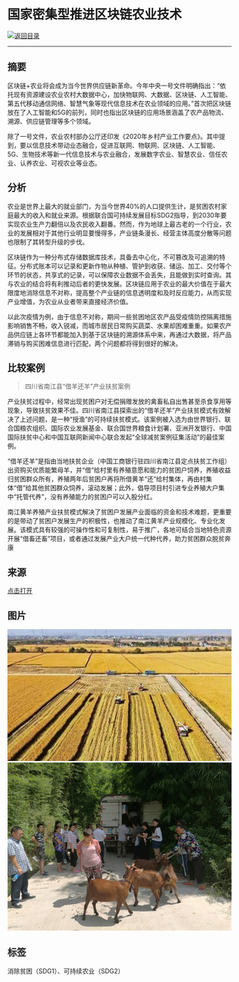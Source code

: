 # 国家密集型推进区块链农业技术

[![返回目录](http://img.shields.io/badge/点击-返回目录-875A7B.svg?style=flat&colorA=8F8F8F)](/)

----------

## 摘要

区块链+农业将会成为当今世界供应链新革命。今年中央一号文件明确指出：“依托现有资源建设农业农村大数据中心，加快物联网、大数据、区块链、人工智能、第五代移动通信网络、智慧气象等现代信息技术在农业领域的应用。”首次把区块链放在了人工智能和5G的前列，同时也指出区块链的应用场景涵盖了农产品物流、溯源、供应链管理等多个领域。

除了一号文件，农业农村部办公厅还印发《2020年乡村产业工作要点》。其中提到，要以信息技术带动业态融合，促进互联网、物联网、区块链、人工智能、5G、生物技术等新一代信息技术与农业融合，发展数字农业、智慧农业、信任农业、认养农业、可视农业等业态。

## 分析

农业是世界上最大的就业部门，为当今世界40%的人口提供生计，是贫困农村家庭最大的收入和就业来源。根据联合国可持续发展目标SDG2指导，到2030年要实现农业生产力翻倍以及农民收入翻番。然而，作为地球上最古老的一个行业，农业的发展相对于其他行业明显要慢得多，产业链条漫长、经营主体高度分散等问题也限制了其转型升级的步伐。

区块链作为一种分布式存储数据库技术，具备去中心化，不可篡改及可追溯的特征。分布式账本可以记录和更新作物从种植、管护到收获、储运、加工、交付等个环节的状态，共享式的记录，可以保障农业数据不会丢失，且能做到实时查询。其与农业的结合将有利推动后者的更快发展。区块链应用于农业的最大价值在于最大限度地消除信息不对称，提高整个产业链的信息透明度和及时反应能力，从而实现产业增值，为农业从业者带来直接经济价值。

以此次疫情为例，由于信息不对称，期间一些贫困地区农产品受疫情防控隔离措施影响销售不畅，收入锐减，而城市居民日常购买蔬菜、水果却困难重重。如果农产品供应链上各环节都能加入到基于区块链的溯源体系中来，再通过大数据，将产品滞销与购买困难信息进行匹配，两个问题都将得到很好的解决。

## 比较案例

> 四川省南江县“借羊还羊”产业扶贫案例

产业扶贫过程中，经常出现贫困户对无偿捐赠发放的禽畜私自出售甚至杀食享用等现象，导致扶贫效果不佳。四川省南江县探索出的“借羊还羊”产业扶贫模式有效解决了上述问题，是一种“授渔”的可持续扶贫模式。该案例被入选为由世界银行、联合国粮农组织、国际农业发展基金、联合国世界粮食计划署、亚洲开发银行、中国国际扶贫中心和中国互联网新闻中心联合发起“全球减贫案例征集活动”的最佳案例。

“借羊还羊”是指由当地扶贫企业（中国工商银行驻四川省南江县定点扶贫工作组）出资购买优质能繁母羊，并“借”给村里有养殖意愿和能力的贫困户饲养，养殖收益归贫困群众所有，养殖两年后贫困户再将所借黄羊“还”给村集体，再由村集体“借”给其他贫困群众饲养，滚动发展；此外，倡导项目村引进专业养殖大户集中“托管代养”，没有养殖能力的贫困户可以入股分红。

南江黄羊养殖产业扶贫模式解决了贫困户发展产业面临的资金和技术难题，更重要的是带动了贫困户发展生产的积极性，也推动了南江黄羊产业规模化、专业化发展。该模式具有较强的可操作性和可复制性，易于推广，各地可结合当地特色资源开展“借畜还畜”项目，或者通过发展产业大户统一代种代养，助力贫困群众脱贫奔康


## 来源

<a href="https://www.toutiao.com/a6853953448031977987/" target="_blank">点击打开</a>

## 图片

![图片](1.1.jpg)
![图片](1.2.jpg)

## 标签

消除贫困（SDG1）、可持续农业（SDG2）
